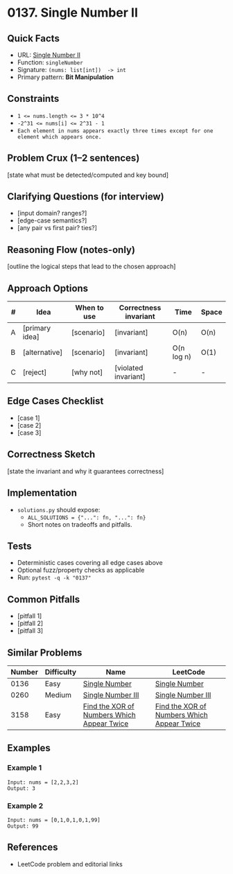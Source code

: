 # 0137. Single Number II

## Quick Facts

- URL: [Single Number II](https://leetcode.com/problems/single-number-ii/)
- Function: `singleNumber`
- Signature: `(nums: list[int])  -> int`
- Primary pattern: **Bit Manipulation**

## Constraints

- `1 <= nums.length <= 3 * 10^4`
- `-2^31 <= nums[i] <= 2^31 - 1`
- `Each element in nums appears exactly three times except for one element which appears once.`

## Problem Crux (1–2 sentences)

[state what must be detected/computed and key bound]

## Clarifying Questions (for interview)

- [input domain? ranges?]
- [edge-case semantics?]
- [any pair vs first pair? ties?]

## Reasoning Flow (notes-only)

[outline the logical steps that lead to the chosen approach]

## Approach Options

| #   | Idea           | When to use | Correctness invariant | Time       | Space |
| --- | -------------- | ----------- | --------------------- | ---------- | ----- |
| A   | [primary idea] | [scenario]  | [invariant]           | O(n)       | O(n)  |
| B   | [alternative]  | [scenario]  | [invariant]           | O(n log n) | O(1)  |
| C   | [reject]       | [why not]   | [violated invariant]  | -          | -     |

## Edge Cases Checklist

- [case 1]
- [case 2]
- [case 3]

## Correctness Sketch

[state the invariant and why it guarantees correctness]

## Implementation

- `solutions.py` should expose:
    - `ALL_SOLUTIONS = {"...": fn, "...": fn}`
    - Short notes on tradeoffs and pitfalls.

## Tests

- Deterministic cases covering all edge cases above
- Optional fuzz/property checks as applicable
- Run: `pytest -q -k "0137"`

## Common Pitfalls

- [pitfall 1]
- [pitfall 2]
- [pitfall 3]

## Similar Problems

| Number | Difficulty | Name                                                                                                       | LeetCode                                                                                                                |
| ------ | ---------- | ---------------------------------------------------------------------------------------------------------- | ----------------------------------------------------------------------------------------------------------------------- |
| 0136   | Easy       | [Single Number](../0136-single-number/readme.md)                                                           | [Single Number](https://leetcode.com/problems/single-number/)                                                           |
| 0260   | Medium     | [Single Number III](../0260-single-number-iii/readme.md)                                                   | [Single Number III](https://leetcode.com/problems/single-number-iii/)                                                   |
| 3158   | Easy       | [Find the XOR of Numbers Which Appear Twice](../3158-find-the-xor-of-numbers-which-appear-twice/readme.md) | [Find the XOR of Numbers Which Appear Twice](https://leetcode.com/problems/find-the-xor-of-numbers-which-appear-twice/) |

## Examples

### Example 1

```text
Input: nums = [2,2,3,2]
Output: 3
```

### Example 2

```text
Input: nums = [0,1,0,1,0,1,99]
Output: 99
```

## References

- LeetCode problem and editorial links
